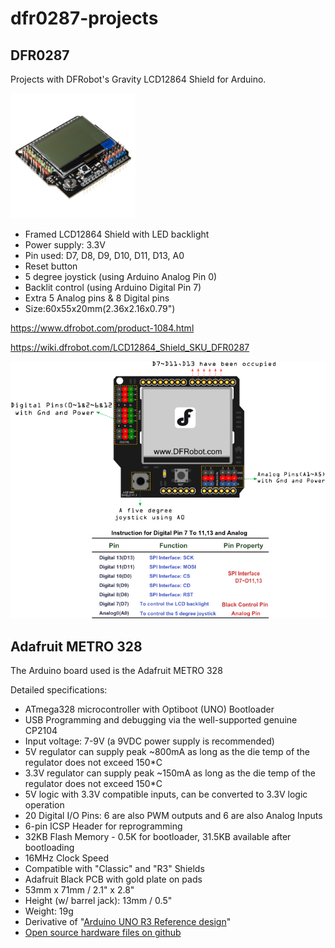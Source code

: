 # dfr0287-projects
## DFR0287
Projects with DFRobot's Gravity LCD12864 Shield for Arduino.

<img src="./Documentation/dfr0287/DFR0287_pic.JPG" alt="DFR0287" width="200"/>


* Framed LCD12864 Shield with LED backlight
* Power supply: 3.3V
* Pin used: D7, D8, D9, D10, D11, D13, A0
* Reset button
* 5 degree joystick (using Arduino Analog Pin 0)
* Backlit control (using Arduino Digital Pin 7)
* Extra 5 Analog pins & 8 Digital pins
* Size:60x55x20mm(2.36x2.16x0.79")

https://www.dfrobot.com/product-1084.html

https://wiki.dfrobot.com/LCD12864_Shield_SKU_DFR0287

![DFR0287](./Documentation/dfr0287/DFR0287pinout.png)

## Adafruit METRO 328
The Arduino board used is the Adafruit METRO 328

Detailed specifications:

* ATmega328 microcontroller with Optiboot (UNO) Bootloader
* USB Programming and debugging via the well-supported genuine CP2104
* Input voltage: 7-9V (a 9VDC power supply is recommended)
* 5V regulator can supply peak ~800mA as long as the die temp of the regulator does not exceed 150*C
* 3.3V regulator can supply peak ~150mA as long as the die temp of the regulator does not exceed 150*C
* 5V logic with 3.3V compatible inputs, can be converted to 3.3V logic operation
* 20 Digital I/O Pins: 6 are also PWM outputs and 6 are also Analog Inputs
* 6-pin ICSP Header for reprogramming
* 32KB Flash Memory - 0.5K for bootloader, 31.5KB available after bootloading
* 16MHz Clock Speed
* Compatible with "Classic" and "R3" Shields
* Adafruit Black PCB with gold plate on pads
* 53mm x 71mm / 2.1" x 2.8"
* Height (w/ barrel jack): 13mm / 0.5"
* Weight: 19g
* Derivative of "[Arduino UNO R3 Reference design](http://www.arduino.cc/en/Main/ArduinoBoardUno)"
* [Open source hardware files on github](https://github.com/adafruit/Adafruit-METRO-328-PCB)